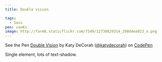 ```yaml
---
title: Double vision

tags:
  - Sass
pen: vaoKs
image: http://farm8.staticflickr.com/7349/12730829314_298d4ea023_o.png
---
```


<p data-height="400" data-theme-id="97" data-slug-hash="vaoKs" data-user="katydecorah" data-default-tab="result" class='codepen'>See the Pen <a href='http://codepen.io/katydecorah/pen/vaoKs'>Double Vision</a> by Katy DeCorah (<a href='http://codepen.io/katydecorah'>@katydecorah</a>) on <a href='http://codepen.io'>CodePen</a></p>

Single element, lots of text-shadow.

